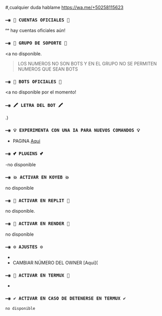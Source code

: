 #,cualquier duda hablame https://wa.me/+50258115623

### `—◉ 🔗 CUENTAS OFICIALES 🔗`
ⁿᵒ hay cuentas oficiales aún!
### `—◉ 💟 GRUPO DE SOPORTE 💟`

<a no disponible.
> LOS NUMEROS NO SON BOTS Y EN EL GRUPO NO SE PERMITEN NUMEROS QUE SEAN BOTS

### `—◉ 🤖 BOTS OFICIALES 🤖`

<a no disponible por el momento!


### `—◉ 🖍 LETRA DEL BOT 🖍`
.)

### `—◉ 💡 EXPERIMENTA CON UNA IA PARA NUEVOS COMANDOS 💡`
- PAGINA [Aqui](https://beta.openai.com/playground)

### `—◉ 💕 PLUGINS 💕`
-no disponible
### `—◉ 💥 ACTIVAR EN KOYEB 💥`
no disponible
### `—◉ 🌌 ACTIVAR EN REPLIT 🌌`
no disponible.
### `—◉ 🔰 ACTIVAR EN RENDER 🔰`
no disponible
### `—◉ ⚙️ AJUSTES ⚙️`
- 
- CAMBIAR NÚMERO DEL OWNER [Aqui](
### `—◉ 👾 ACTIVAR EN TERMUX 👾` 
-

### `—◉ ✔️ ACTIVAR EN CASO DE DETENERSE EN TERMUX ✔️`
```bash
no disponible

